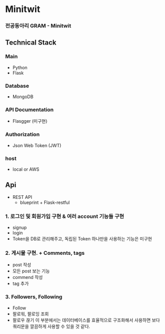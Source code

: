 Minitwit
=========
### 전공동아리 GRAM - Minitwit 

## Technical Stack

### Main
- Python
- Flask

### Database
- MongoDB 

### API Documentation
- Flasgger (미구현)

### Authorization
- Json Web Token (JWT)

### host
- local or AWS

## Api
- REST API
  - blueprint + Flask-restful

### 1. 로그인 및 회원가입 구현 & 여러 account 기능들 구현
  - signup
  - login
  - Token을 DB로 관리해주고, 독립된 Token 하나만을 사용하는 기능은 미구현

### 2. 게시물 구현. + Comments, tags
  - post 작성
  - 모든 post 보는 기능
  - commend 작성
  - tag 추가

### 3. Followers, Following
  - Follow
  - 팔로워, 팔로잉 조회
  - 팔로우 끊기
  이 부분에서는 데이터베이스를 효율적으로 구조화해서 사용하면 보다 쿼리문을 깔끔하게 사용할 수 있을 것 같다.
